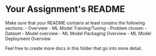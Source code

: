 # Your Assignment's README

Make sure that your README contains at least conains the following sections:
    - Overview
    - ML Model Training/Tuning
    - Problem chosen
    - Dataset
    - Model overview
    - ML Model Packaging Overview
    - ML Model Deployment Overview

Feel free to create more docs in this folder that go into more detail.
